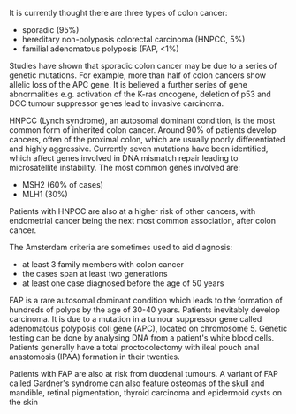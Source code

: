 It is currently thought there are three types of colon cancer:  
* sporadic (95%)
* hereditary non\-polyposis colorectal carcinoma (HNPCC, 5%)
* familial adenomatous polyposis (FAP, \<1%)

  
Studies have shown that sporadic colon cancer may be due to a series of genetic mutations. For example, more than half of colon cancers show allelic loss of the APC gene. It is believed a further series of gene abnormalities e.g. activation of the K\-ras oncogene, deletion of p53 and DCC tumour suppressor genes lead to invasive carcinoma.  
  
HNPCC (Lynch syndrome), an autosomal dominant condition, is the most common form of inherited colon cancer. Around 90% of patients develop cancers, often of the proximal colon, which are usually poorly differentiated and highly aggressive. Currently seven mutations have been identified, which affect genes involved in DNA mismatch repair leading to microsatellite instability. The most common genes involved are:  
* MSH2 (60% of cases)
* MLH1 (30%)

  
Patients with HNPCC are also at a higher risk of other cancers, with endometrial cancer being the next most common association, after colon cancer.  
  
The Amsterdam criteria are sometimes used to aid diagnosis:  
* at least 3 family members with colon cancer
* the cases span at least two generations
* at least one case diagnosed before the age of 50 years

  
FAP is a rare autosomal dominant condition which leads to the formation of hundreds of polyps by the age of 30\-40 years. Patients inevitably develop carcinoma. It is due to a mutation in a tumour suppressor gene called adenomatous polyposis coli gene (APC), located on chromosome 5\. Genetic testing can be done by analysing DNA from a patient's white blood cells. Patients generally have a total proctocolectomy with ileal pouch anal anastomosis (IPAA) formation in their twenties.   
  
Patients with FAP are also at risk from duodenal tumours. A variant of FAP called Gardner's syndrome can also feature osteomas of the skull and mandible, retinal pigmentation, thyroid carcinoma and epidermoid cysts on the skin